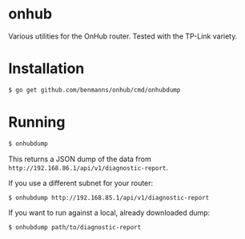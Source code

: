 # onhub

Various utilities for the OnHub router. Tested with the TP-Link variety.

# Installation

```sh
$ go get github.com/benmanns/onhub/cmd/onhubdump
```

# Running

```sh
$ onhubdump
```

This returns a JSON dump of the data from `http://192.168.86.1/api/v1/diagnostic-report`.

If you use a different subnet for your router:

```sh
$ onhubdump http://192.168.85.1/api/v1/diagnostic-report
```

If you want to run against a local, already downloaded dump:

```sh
$ onhubdump path/to/diagnostic-report
```
